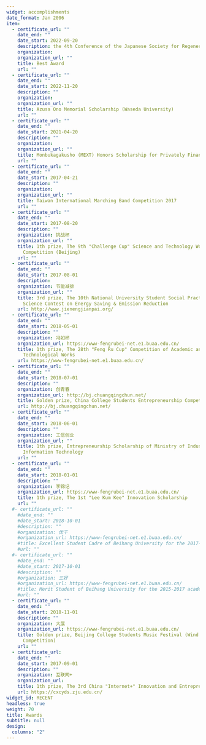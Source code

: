 ```yaml
---
widget: accomplishments
date_format: Jan 2006
item:
  - certificate_url: ""
    date_end: ""
    date_start: 2022-09-20
    description: the 4th Conference of the Japanese Society for Regenerative Medicine and Rehabilitation (JSRMR 2022)
    organization: 
    organization_url: ""
    title: Best Award
    url: ""
  - certificate_url: ""
    date_end: ""
    date_start: 2022-11-20
    description: ""
    organization: 
    organization_url: ""
    title: Azusa Ono Memorial Scholarship (Waseda University)
    url: ""
  - certificate_url: ""
    date_end: ""
    date_start: 2021-04-20
    description: ""
    organization: 
    organization_url: ""
    title: Monbukagakusho (MEXT) Honors Scholarship for Privately Financed International Students
    url: ""
  - certificate_url: ""
    date_end: ""
    date_start: 2017-04-21
    description: ""
    organization: 
    organization_url: ""
    title: Taiwan International Marching Band Competition 2017 
    url: ""
  - certificate_url: ""
    date_end: ""
    date_start: 2017-08-20
    description: ""
    organization: 挑战杯
    organization_url: ""
    title: 1th prize, The 9th "Challenge Cup" Science and Technology Works
      Competition (Beijing)
    url: ""
  - certificate_url: ""
    date_end: ""
    date_start: 2017-08-01
    description: 
    organization: 节能减排
    organization_url: ""
    title: 3rd prize, The 10th National University Student Social Practice and
      Science Contest on Energy Saving & Emission Reduction
    url: http://www.jienengjianpai.org/
  - certificate_url: ""
    date_end: ""
    date_start: 2018-05-01
    description: ""
    organization: 冯如杯
    organization_url: https://www-fengrubei-net.e1.buaa.edu.cn/
    title: 1th prize, The 28th "Feng Ru Cup" Competition of Academic and
      Technological Works
    url: https://www-fengrubei-net.e1.buaa.edu.cn/
  - certificate_url: ""
    date_end: ""
    date_start: 2018-07-01
    description: ""
    organization: 创青春
    organization_url: http://bj.chuangqingchun.net/
    title: Golden prize, China College Students Entrepreneurship Competition in 2018 (Beijing)
    url: http://bj.chuangqingchun.net/
  - certificate_url: ""
    date_end: ""
    date_start: 2018-06-01
    description: ""
    organization: 工信创业
    organization_url: ""
    title: 1th prize, Entrepreneurship Scholarship of Ministry of Industry and
      Information Technology
    url: ""
  - certificate_url: ""
    date_end: ""
    date_start: 2018-01-01
    description: ""
    organization: 李锦记
    organization_url: https://www-fengrubei-net.e1.buaa.edu.cn/
    title: 1th prize, The 1st "Lee Kum Kee" Innovation Scholarship
    url: ""
  #- certificate_url: ""
    #date_end: ""
    #date_start: 2018-10-01
    #description: ""
    #organization: 优干
    #organization_url: https://www-fengrubei-net.e1.buaa.edu.cn/
    #title: Excellent Student Cadre of Beihang University for the 2017-2018 academic year
    #url: ""
  #- certificate_url: ""
    #date_end: ""
    #date_start: 2017-10-01
    #description: ""
    #organization: 三好
    #organization_url: https://www-fengrubei-net.e1.buaa.edu.cn/
    #title: Merit Student of Beihang University for the 2015-2017 academic year
    #url: ""
  - certificate_url: ""
    date_end: ""
    date_start: 2018-11-01
    description: ""
    organization: 大展
    organization_url: https://www-fengrubei-net.e1.buaa.edu.cn/
    title: Golden prize, Beijing College Students Music Festival (Wind Ensemble
      Competition)
    url: ""
  - certificate_url: 
    date_end: ""
    date_start: 2017-09-01
    description: ""
    organization: 互联网+
    organization_url: 
    title: 1th prize, The 3rd China "Internet+" Innovation and Entrepreneurship Competition (Beijing)
    url: https://cxcyds.zju.edu.cn/
widget_id: RECENT
headless: true
weight: 70
title: Awards
subtitle: null
design:
  columns: "2"
---
```

